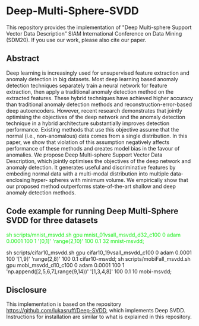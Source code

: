 # Deep-Multi-Sphere-SVDD

This repository provides the implementation of "Deep Multi-sphere Support Vector Data Description” SIAM International Conference on Data Mining (SDM20). If you use our work, please also cite our paper.

## Abstract
Deep learning is increasingly used for unsupervised feature extraction and anomaly detection in big datasets. Most deep learning based anomaly detection techniques separately train a neural network for feature extraction, then apply a traditional anomaly detection method on the extracted features. These hybrid techniques have achieved higher accuracy than traditional anomaly detection methods and reconstruction-error-based deep autoencoders. However, recent research demonstrates that jointly optimising the objectives of the deep network and the anomaly detection technique in a hybrid architecture substantially improves detection performance. Existing methods that use this objective assume that the normal (i.e., non-anomalous) data comes from a single distribution. In this paper, we show that violation of this assumption negatively affects performance of these methods and creates model bias in the favour of anomalies. We propose Deep Multi-sphere Support Vector Data Description, which jointly optimises the objectives of the deep network and anomaly detection. It generates useful and discriminative features by embeding normal data with a multi-modal distribution into multiple data-enclosing hyper- spheres with minimum volume. We empirically show that our proposed method outperforms state-of-the-art shallow and deep anomaly detection methods.

## Code example for running Deep Multi-Sphere SVDD for three datasets
<font color=blue|red|green|pink|yellow>sh scripts/mnist_msvdd.sh gpu mnist_01vsall_msvdd_d32_c100 0 adam 0.0001 100 1 '[0,1]' 'range(2,10)' 100 0.1 32 mnist-msvdd;</font>

sh scripts/cifar10_msvdd.sh gpu cifar10_19vsall_msvdd_c100 0 adam 0.0001 100 '[1,9]' 'range(2,8)' 100 0.1 cifar10-msvdd;
sh scripts/mobiFall_msvdd.sh gpu mobi_msvdd_d10_c100 0 adam 0.0001 100 1 'np.append([2,5,6,7],range(9,14))' '[1,3,4,8]' 100 0.1 10 mobi-msvdd;

## Disclosure
This implementation is based on the repository https://github.com/lukasruff/Deep-SVDD, which implements Deep SVDD. Instructions for installation are similar to what is explained in this repository. 
